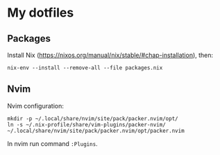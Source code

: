 # My dotfiles

## Packages

Install Nix (https://nixos.org/manual/nix/stable/#chap-installation), then:

```
nix-env --install --remove-all --file packages.nix
```

## Nvim

Nvim configuration:

```
mkdir -p ~/.local/share/nvim/site/pack/packer.nvim/opt/
ln -s ~/.nix-profile/share/vim-plugins/packer-nvim/ ~/.local/share/nvim/site/pack/packer.nvim/opt/packer.nvim
```

In nvim run command `:Plugins`.
